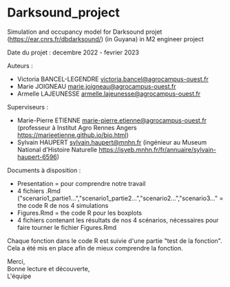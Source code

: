 # Darksound_project
Simulation and occupancy model for Darksound projet (https://ear.cnrs.fr/dbdarksound/) (in Guyana) in M2 engineer project

Date du projet : decembre 2022 - fevrier 2023  

Auteurs :  
- Victoria BANCEL-LEGENDRE victoria.bancel@agrocampus-ouest.fr  
- Marie JOIGNEAU marie.joigneau@agrocampus-ouest.fr  
- Armelle LAJEUNESSE armelle.lajeunesse@agrocampus-ouest.fr  

Superviseurs :  
- Marie-Pierre ETIENNE marie-pierre.etienne@agrocampus-ouest.fr (professeur à Institut Agro Rennes Angers https://marieetienne.github.io/bio.html)  
- Sylvain HAUPERT sylvain.haupert@mnhn.fr (ingénieur au Museum National d'Histoire Naturelle https://isyeb.mnhn.fr/fr/annuaire/sylvain-haupert-6596)  

Documents à disposition :  
- Presentation = pour comprendre notre travail  
- 4 fichiers .Rmd ("scenario1_partie1...","scenario1_partie2...","scenario2...","scenario3..." = the code R de nos 4 simulations  
- Figures.Rmd = the code R pour les boxplots 
- 4 fichiers contenant les résultats de nos 4 scénarios, nécessaires pour faire tourner le fichier Figures.Rmd

Chaque fonction dans le code R est suivie d'une partie "test de la fonction". Cela a été mis en place afin de mieux comprendre la fonction.

Merci,  
Bonne lecture et découverte,  
L'équipe
